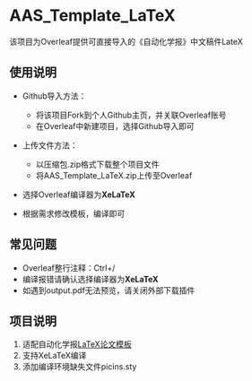 # **AAS_Template_LaTeX**

该项目为Overleaf提供可直接导入的《自动化学报》中文稿件LateX

## 使用说明
- Github导入方法：
  - 将该项目Fork到个人Github主页，并关联Overleaf账号
  - 在Overleaf中新建项目，选择Github导入即可
  
- 上传文件方法：
  - 以压缩包.zip格式下载整个项目文件
  - 将AAS_Template_LaTeX.zip上传至Overleaf
  
- 选择Overleaf编译器为**XeLaTeX**
- 根据需求修改模板，编译即可

## 常见问题
- Overleaf整行注释：Ctrl+/
- 编译报错请确认选择编译器为**XeLaTeX**
- 如遇到output.pdf无法预览，请关闭外部下载插件



## 项目说明
1. 适配自动化学报[LaTeX论文模板](http://www.aas.net.cn/news/lunwenmoban.htm)
2. 支持XeLaTeX编译
3. 添加编译环境缺失文件picins.sty

